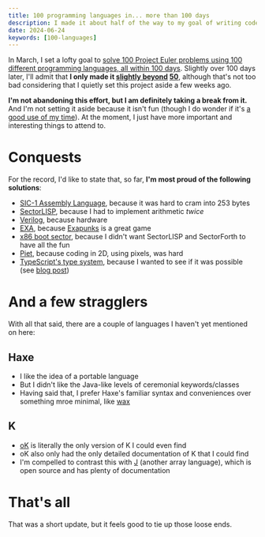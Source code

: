 ```yaml
---
title: 100 programming languages in... more than 100 days
description: I made it about half of the way to my goal of writing code in 100 different programming languages in 100 days.
date: 2024-06-24
keywords: [100-languages]
---
```

In March, I set a lofty goal to [solve 100 Project Euler problems using 100 different programming languages, all within 100 days](100-languages.md). Slightly over 100 days later, I'll admit that **I only made it [slightly beyond](100-languages-9.md) [50](50-different-languages.md)**, although that's not too bad considering that I quietly set this project aside a few weeks ago.

**I'm not abandoning this effort, but I am definitely taking a break from it.** And I'm not setting it aside because it isn't fun (though I do wonder if it's [a good use of my time](../misc/my-hobby-is-bikeshedding.md)). At the moment, I just have more important and interesting things to attend to.

# Conquests
For the record, I'd like to state that, so far, **I'm most proud of the following solutions**:

* [SIC-1 Assembly Language](https://github.com/jaredkrinke/100-languages/blob/main/src/p1.sic1), because it was hard to cram into 253 bytes
* [SectorLISP](https://github.com/jaredkrinke/100-languages/blob/main/src/p2.lisp), because I had to implement arithmetic *twice*
* [Verilog](https://github.com/jaredkrinke/100-languages/blob/main/src/p17.v), because hardware
* [EXA](https://github.com/jaredkrinke/100-languages/blob/main/src/p19.exa), because [Exapunks](https://www.zachtronics.com/exapunks/) is a great game
* [x86 boot sector](https://github.com/jaredkrinke/100-languages/blob/main/src/p26.asm), because I didn't want SectorLISP and SectorForth to have all the fun
* [Piet](https://github.com/jaredkrinke/100-languages/blob/main/src/p34-scaled.png), because coding in 2D, using pixels, was hard
* [TypeScript's type system](https://github.com/jaredkrinke/100-languages/blob/main/src/p54.ts), because I wanted to see if it was possible (see [blog post](extreme-typing-in-typescript.md))

# And a few stragglers
With all that said, there are a couple of languages I haven't yet mentioned on here:

## Haxe
* I like the idea of a portable language
* But I didn't like the Java-like levels of ceremonial keywords/classes
* Having said that, I prefer Haxe's familiar syntax and conveniences over something mroe minimal, like [wax](100-languages-9.md#wax)

## K
* [oK](https://github.com/JohnEarnest/ok) is literally the only version of K I could even find
* oK also only had the only detailed documentation of K that I could find
* I'm compelled to contrast this with [J](https://en.wikipedia.org/wiki/J_(programming_language)) (another array language), which is open source and has plenty of documentation

# That's all
That was a short update, but it feels good to tie up those loose ends.